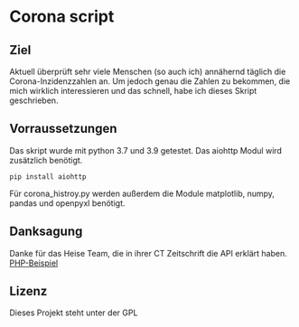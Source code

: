 # Corona script

## Ziel

Aktuell überprüft sehr viele Menschen (so auch ich) annähernd täglich die Corona-Inzidenzzahlen an. Um jedoch genau die Zahlen zu bekommen, die mich wirklich interessieren und das schnell, habe ich dieses Skript geschrieben.

## Vorraussetzungen

Das skript wurde mit python 3.7 und 3.9 getestet. Das aiohttp Modul wird zusätzlich benötigt.

```pip install aiohttp```

Für corona_histroy.py werden außerdem die Module matplotlib, numpy, pandas und openpyxl benötigt.

## Danksagung

Danke für das Heise Team, die in ihrer CT Zeitschrift die API erklärt haben. [PHP-Beispiel](http://ct.de/yw1c)

## Lizenz

Dieses Projekt steht unter der GPL
